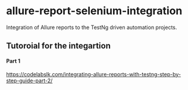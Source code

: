 # allure-report-selenium-integration
Integration of Allure reports to the TestNg driven automation projects. 

## Tutoroial for the integartion
#### Part 1
https://codelabslk.com/integrating-allure-reports-with-testng-step-by-step-guide-part-2/
